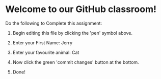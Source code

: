 # Welcome to our GitHub classroom!

Do the following to Complete this assignment:

1. Begin editing this file by clicking the 'pen' symbol above.

2. Enter your First Name: Jerry 

3. Enter your favourite animal: Cat

4. Now click the green 'commit changes' button at the bottom.

5. Done!
